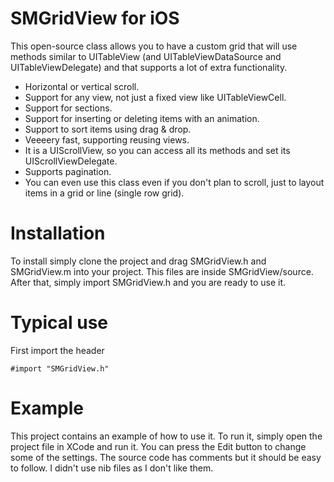 SMGridView for iOS
====================

This open-source class allows you to have a custom grid that will use methods similar to UITableView (and UITableViewDataSource and UITableViewDelegate) and that supports a lot of extra functionality.

* Horizontal or vertical scroll.
* Support for any view, not just a fixed view like UITableViewCell.
* Support for sections.
* Support for inserting or deleting items with an animation.
* Support to sort items using drag & drop.
* Veeeery fast, supporting reusing views.
* It is a UIScrollView, so you can access all its methods and set its UIScrollViewDelegate.
* Supports pagination.
* You can even use this class even if you don't plan to scroll, just to layout items in a grid or line (single row grid).

# Installation

To install simply clone the project and drag SMGridView.h and SMGridView.m into your project. This files are inside SMGridView/source. After that, simply import SMGridView.h and you are ready to use it. 

# Typical use

First import the header

    #import "SMGridView.h"


# Example

This project contains an example of how to use it. To run it, simply open the project file in XCode and run it. You can press the Edit button to change some of the settings. The source code has comments but it should be easy to follow. I didn't use nib files as I don't like them.